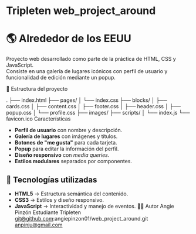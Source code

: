 # Tripleten web_project_around

# 🌎 Alrededor de los EEUU

Proyecto web desarrollado como parte de la práctica de HTML, CSS y JavaScript.  
Consiste en una galería de lugares icónicos con perfil de usuario y funcionalidad de edición mediante un popup.

📂 Estructura del proyecto

.
├── index.html
├── pages/
│ └── index.css
├── blocks/
│ ├── cards.css
│ ├── content.css
│ ├── footer.css
│ ├── header.css
│ ├── popup.css
│ └── profile.css
├── images/
├── scripts/
│ └── index.js
└── favicon.ico
Características

- **Perfil de usuario** con nombre y descripción.
- **Galería de lugares** con imágenes y títulos.
- **Botones de "me gusta"** para cada tarjeta.
- **Popup** para editar la información del perfil.
- **Diseño responsivo** con _media queries_.
- **Estilos modulares** separados por componentes.

## 🚀 Tecnologías utilizadas

- **HTML5** → Estructura semántica del contenido.
- **CSS3** → Estilos y diseño responsivo.
- **JavaScript** → Interactividad y manejo de eventos.
  👩‍💻 Autor
  Angie Pinzón
  Estudiante Tripleten
  git@github.com:angiepinzon01/web_project_around.git
  anpinju@gmail.com
